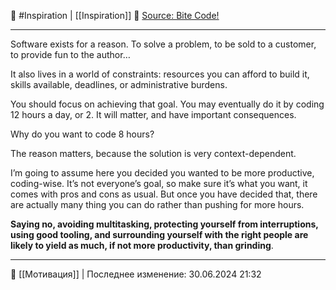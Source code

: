 🔖 #Inspiration | [[Inspiration]]
🔗 [Source: Bite Code!](https://www.bitecode.dev/p/how-do-you-program-for-8h-in-a-row)

----

Software exists for a reason. To solve a problem, to be sold to a customer, to provide fun to the author…

It also lives in a world of constraints: resources you can afford to build it, skills available, deadlines, or administrative burdens.

You should focus on achieving that goal. You may eventually do it by coding 12 hours a day, or 2. It will matter, and have important consequences.


Why do you want to code 8 hours?

The reason matters, because the solution is very context-dependent. 

I’m going to assume here you decided you wanted to be more productive, coding-wise. It’s not everyone’s goal, so make sure it’s what you want, it comes with pros and cons as usual. But once you have decided that, there are actually many thing you can do rather than pushing for more hours.

**Saying no, avoiding multitasking, protecting yourself from interruptions, using good tooling, and surrounding yourself with the right people are likely to yield as much, if not more productivity, than grinding**.

----
📂 [[Мотивация]] | Последнее изменение: 30.06.2024 21:32